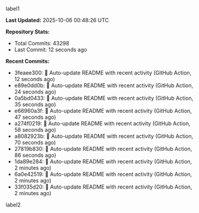 
label1 
<!-- ACTIVITY_START -->
**Last Updated:** 2025-10-06 00:48:26 UTC

**Repository Stats:**
- Total Commits: 43298
- Last Commit: 12 seconds ago

**Recent Commits:**
- 3feaee300: 🤖 Auto-update README with recent activity (GitHub Action, 12 seconds ago)
- e89e0dd0b: 🤖 Auto-update README with recent activity (GitHub Action, 24 seconds ago)
- 0a5bd0433: 🤖 Auto-update README with recent activity (GitHub Action, 35 seconds ago)
- e66960a3f: 🤖 Auto-update README with recent activity (GitHub Action, 47 seconds ago)
- a274f0219: 🤖 Auto-update README with recent activity (GitHub Action, 58 seconds ago)
- a8082923b: 🤖 Auto-update README with recent activity (GitHub Action, 70 seconds ago)
- 27819b830: 🤖 Auto-update README with recent activity (GitHub Action, 86 seconds ago)
- 1da89e284: 🤖 Auto-update README with recent activity (GitHub Action, 2 minutes ago)
- 6a0e42519: 🤖 Auto-update README with recent activity (GitHub Action, 2 minutes ago)
- 33f035d20: 🤖 Auto-update README with recent activity (GitHub Action, 2 minutes ago)
<!-- ACTIVITY_END -->

label2
